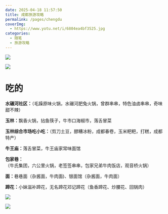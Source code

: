 ```yaml
---
date: 2025-04-18 11:57:50
title: 成都旅游攻略
permalink: /pages/chengdu
coverImg:
  - https://www.yotu.net/i/6804ea4bf3525.jpg
categories:
  - 随笔
  - 旅游攻略
---
```


![](/picture/chengdu/diagram.png)

![](/picture/chengdu/image.png)

# 吃的

**水碾河社区：**（毛躁原味火锅，水碾河肥兔火锅，曾群串串，特色油卤串串，奇味甜不辣）

**玉林：**&#x98D8;香火锅，拈鱼筷子，牛市口海椒市，落舌冒菜

**玉林综合市场吃小吃：**（剪刀土豆，醪糟冰粉，成都春卷，玉米粑粑，打糕，成都特产）

**牛王庙：**&#x843D;舌冒菜，牛王庙家常味面馆

**包家巷：**（牛氏集团，六公里火锅，老签签串串，包家兄弟牛肉饭店，观音桥火锅）

**面：**&#x5DF7;巷面（杂酱面，牛肉面)、银面馆（杂酱面，牛肉面）

**蹄花：**&#x5C0F;妹滋补蹄花，无名蹄花邓记蹄花（鱼香蹄花、炒腰花、回锅肉）



![](/picture/chengdu/Camera_XHS_17154328816291040g2sg30usfvr6rlc005ohs.jpg)

![](/picture/chengdu/Camera_XHS_171543304390901022i0169wz2ew57e101134z.jpg)


